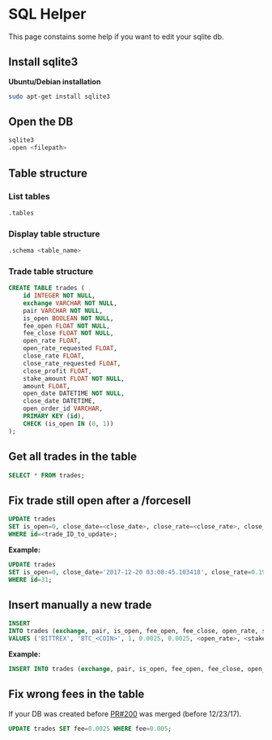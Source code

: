 # SQL Helper
This page constains some help if you want to edit your sqlite db.

## Install sqlite3
**Ubuntu/Debian installation**
```bash
sudo apt-get install sqlite3
```

## Open the DB
```bash
sqlite3
.open <filepath>
```

## Table structure

### List tables
```bash
.tables
```

### Display table structure
```bash
.schema <table_name>
```

### Trade table structure
```sql
CREATE TABLE trades (
	id INTEGER NOT NULL,
	exchange VARCHAR NOT NULL,
	pair VARCHAR NOT NULL,
	is_open BOOLEAN NOT NULL,
	fee_open FLOAT NOT NULL,
	fee_close FLOAT NOT NULL,
	open_rate FLOAT,
	open_rate_requested FLOAT,
	close_rate FLOAT,
	close_rate_requested FLOAT,
	close_profit FLOAT,
	stake_amount FLOAT NOT NULL,
	amount FLOAT,
	open_date DATETIME NOT NULL,
	close_date DATETIME,
	open_order_id VARCHAR,
	PRIMARY KEY (id),
	CHECK (is_open IN (0, 1))
);
```

## Get all trades in the table

```sql
SELECT * FROM trades;
```

## Fix trade still open after a /forcesell

```sql
UPDATE trades
SET is_open=0, close_date=<close_date>, close_rate=<close_rate>, close_profit=close_rate/open_rate  
WHERE id=<trade_ID_to_update>;
```

**Example:**
```sql
UPDATE trades
SET is_open=0, close_date='2017-12-20 03:08:45.103418', close_rate=0.19638016, close_profit=0.0496  
WHERE id=31;
```

## Insert manually a new trade

```sql
INSERT 
INTO trades (exchange, pair, is_open, fee_open, fee_close, open_rate, stake_amount, amount, open_date) 
VALUES ('BITTREX', 'BTC_<COIN>', 1, 0.0025, 0.0025, <open_rate>, <stake_amount>, <amount>, '<datetime>')
```

**Example:**
```sql
INSERT INTO trades (exchange, pair, is_open, fee_open, fee_close, open_rate, stake_amount, amount, open_date) VALUES ('BITTREX', 'BTC_ETC', 1, 0.0025, 0.0025, 0.00258580, 0.002, 0.7715262081, '2017-11-28 12:44:24.000000')
```

## Fix wrong fees in the table
If your DB was created before 
[PR#200](https://github.com/freqtrade/freqtrade/pull/200) was merged
(before 12/23/17).

```sql
UPDATE trades SET fee=0.0025 WHERE fee=0.005;
```
